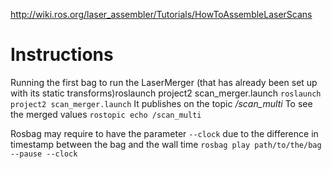 http://wiki.ros.org/laser_assembler/Tutorials/HowToAssembleLaserScans

# Instructions
Running the first bag
to run the LaserMerger (that has already been set up with its static transforms)roslaunch project2 scan_merger.launch
`roslaunch project2 scan_merger.launch`
It publishes on the topic */scan_multi*
To see the merged values
`rostopic echo /scan_multi`

Rosbag may require to have the parameter `--clock` due to the difference in timestamp between the bag and the wall time
`rosbag play path/to/the/bag --pause --clock`